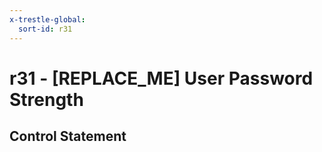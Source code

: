 ```yaml
---
x-trestle-global:
  sort-id: r31
---
```


# r31 - \[REPLACE_ME\] User Password Strength

## Control Statement
